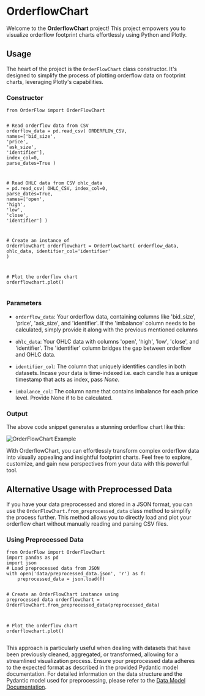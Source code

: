 <h1>OrderflowChart</h1><p>Welcome to the <b>OrderflowChart</b> project! This project empowers you to visualize orderflow footprint charts effortlessly using Python and Plotly.</p><h2>Usage</h2><p>The heart of the project is the <code>OrderFlowChart</code> class constructor. It's designed to simplify the process of plotting orderflow data on footprint charts, leveraging Plotly's capabilities.</p><h3>Constructor</h3><pre><div class="bg-black rounded-md mb-4"><div class="flex items-center relative text-gray-200 bg-gray-800 px-4 py-2 text-xs font-sans justify-between rounded-t-md"></div><div class="p-4 overflow-y-auto"><code class="!whitespace-pre hljs language-python"><span class="hljs-keyword">from</span> OrderFlow <span class="hljs-keyword">import</span> OrderFlowChart

<span class="hljs-comment"># Read orderflow data from CSV</span>
orderflow_data = pd.read_csv(
    ORDERFLOW_CSV,
    names=[<span class="hljs-string">'bid_size'</span>, <span class="hljs-string">'price'</span>, <span class="hljs-string">'ask_size'</span>, <span class="hljs-string">'identifier'</span>],
    index_col=<span class="hljs-number">0</span>,
    parse_dates=<span class="hljs-literal">True</span>
)

<span class="hljs-comment"># Read OHLC data from CSV</span>
ohlc_data = pd.read_csv(
    OHLC_CSV,
    index_col=<span class="hljs-number">0</span>,
    parse_dates=<span class="hljs-literal">True</span>,
    names=[<span class="hljs-string">'open'</span>, <span class="hljs-string">'high'</span>, <span class="hljs-string">'low'</span>, <span class="hljs-string">'close'</span>, <span class="hljs-string">'identifier'</span>]
)

<span class="hljs-comment"># Create an instance of OrderFlowChart</span>
orderflowchart = OrderFlowChart(
    orderflow_data,
    ohlc_data,
    identifier_col=<span class="hljs-string">'identifier'</span>
)

<span class="hljs-comment"># Plot the orderflow chart</span>
orderflowchart.plot()
</code></div></div></pre>
<h3>Parameters</h3>
<ul>
<li><p>
<code>orderflow_data</code>: Your orderflow data, containing columns like 'bid_size', 'price', 'ask_size', and 'identifier'. If the 'imbalance' column needs to be calculated, simply provide it along with the previous mentioned columns</p></li>
<li><p>
<code>ohlc_data</code>: Your OHLC data with columns 'open', 'high', 'low', 'close', and 'identifier'. The 'identifier' column bridges the gap between orderflow and OHLC data.</p></li>
<li><p>
<code>identifier_col</code>: The column that uniquely identifies candles in both datasets. Incase your data is time-indexed i.e. each candle has a unique timestamp that acts as index, pass <i>None</i>.</p></li>
<li><p>
<code>imbalance_col</code>: The column name that contains imbalance for each price level. Provide None if to be calculated.</p></li>
</ul><h3>Output</h3><p>The above code snippet generates a stunning orderflow chart like this:</p><p><img src="image.png" alt="OrderFlowChart Example"></p><p>With OrderflowChart, you can effortlessly transform complex orderflow data into visually appealing and insightful footprint charts. Feel free to explore, customize, and gain new perspectives from your data with this powerful tool.</p>
<h2>Alternative Usage with Preprocessed Data</h2>
<p>If you have your data preprocessed and stored in a JSON format, you can use the <code>OrderFlowChart.from_preprocessed_data</code> class method to simplify the process further. This method allows you to directly load and plot your orderflow chart without manually reading and parsing CSV files.</p>
<h3>Using Preprocessed Data</h3>
<pre><div class="bg-black rounded-md mb-4"><div class="flex items-center relative text-gray-200 bg-gray-800 px-4 py-2 text-xs font-sans justify-between rounded-t-md"></div><div class="p-4 overflow-y-auto"><code class="!whitespace-pre hljs language-python"><span class="hljs-keyword">from</span> OrderFlow <span class="hljs-keyword">import</span> OrderFlowChart
<span class="hljs-keyword">import</span> pandas <span class="hljs-keyword">as</span> pd
<span class="hljs-keyword">import</span> json
<span class="hljs-comment"># Load preprocessed data from JSON</span>
with open(<span class="hljs-string">'data/preprocessed_data.json'</span>, <span class="hljs-string">'r'</span>) <span class="hljs-keyword">as</span> f:
    preprocessed_data = json.load(f)

<span class="hljs-comment"># Create an OrderFlowChart instance using preprocessed data</span>
orderflowchart = OrderFlowChart.from_preprocessed_data(preprocessed_data)

<span class="hljs-comment"># Plot the orderflow chart</span>
orderflowchart.plot()
</code></div></div></pre>

<p>This approach is particularly useful when dealing with datasets that have been previously cleaned, aggregated, or transformed, allowing for a streamlined visualization process. Ensure your preprocessed data adheres to the expected format as described in the provided Pydantic model documentation. For detailed information on the data structure and the Pydantic model used for preprocessing, please refer to the <a href='data/README.md'>Data Model Documentation<a>.</p>
